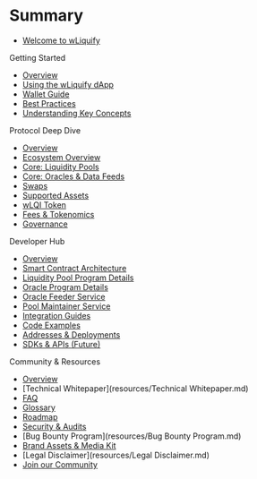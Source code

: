 # Summary

* [Welcome to wLiquify](README.md)

Getting Started
  * [Overview](getting-started/README.md)
  * [Using the wLiquify dApp](getting-started/dapp-guide.md)
  * [Wallet Guide](getting-started/wallet-guide.md)
  * [Best Practices](getting-started/best-practices.md)
  * [Understanding Key Concepts](getting-started/key-concepts.md)

Protocol Deep Dive
  * [Overview](protocol/README.md)
  * [Ecosystem Overview](protocol/ecosystem-overview.md)
  * [Core: Liquidity Pools](protocol/liquidity-pools.md)
  * [Core: Oracles & Data Feeds](protocol/oracles.md)
  * [Swaps](protocol/Swaps.md)
  * [Supported Assets](protocol/supported-assets.md)
  * [wLQI Token](protocol/wlqi-token.md)
  * [Fees & Tokenomics](protocol/fees-tokenomics.md)
  * [Governance](protocol/Governance.md)

Developer Hub
  * [Overview](developers/README.md)
  * [Smart Contract Architecture](developers/architecture.md)
  * [Liquidity Pool Program Details](developers/on-chain-programs/pool-program.md)
  * [Oracle Program Details](developers/on-chain-programs/oracle-program.md)
  * [Oracle Feeder Service](developers/off-chain-services/oracle-feeder.md)
  * [Pool Maintainer Service](developers/off-chain-services/pool-maintainer.md)
  * [Integration Guides](developers/integration-guides/README.md)
  * [Code Examples](developers/code-examples/README.md)
  * [Addresses & Deployments](developers/addresses.md)
  * [SDKs & APIs (Future)](developers/sdk-api/README.md)

Community & Resources
  * [Overview](resources/README.md)
  * [Technical Whitepaper](resources/Technical Whitepaper.md)
  * [FAQ](resources/faq.md)
  * [Glossary](resources/glossary.md)
  * [Roadmap](resources/roadmap.md)
  * [Security & Audits](resources/security.md)
  * [Bug Bounty Program](resources/Bug Bounty Program.md)
  * [Brand Assets & Media Kit](resources/brand-assets.md)
  * [Legal Disclaimer](resources/Legal Disclaimer.md)
  * [Join our Community](resources/community-links.md) 